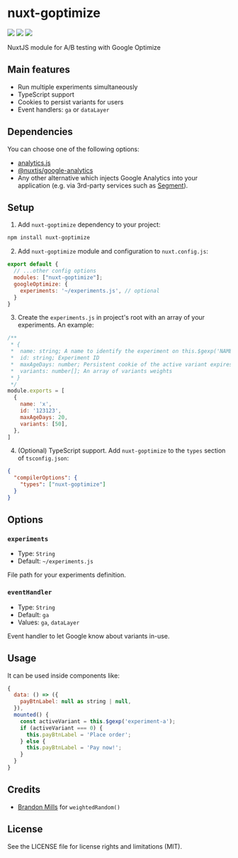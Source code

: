 # nuxt-goptimize

<a href="https://www.npmjs.com/package/nuxt-goptimize"><img src="https://img.shields.io/npm/v/nuxt-goptimize?style=flat-square"></a> <a href="https://www.npmjs.com/package/nuxt-goptimize"><img src="https://img.shields.io/npm/dt/nuxt-goptimize?style=flat-square"></a> <a href="#"><img src="https://img.shields.io/github/license/dogchef-be/nuxt-goptimize?style=flat-square"></a>

NuxtJS module for A/B testing with Google Optimize

## Main features

- Run multiple experiments simultaneously
- TypeScript support
- Cookies to persist variants for users
- Event handlers: `ga` or `dataLayer`

## Dependencies

You can choose one of the following options:
 - [analytics.js](https://developers.google.com/analytics/devguides/collection/analyticsjs)
 - [@nuxtjs/google-analytics](https://github.com/nuxt-community/gooogle-analytics-module)
 - Any other alternative which injects Google Analytics into your application (e.g. via 3rd-party services such as [Segment](https://segment.com)).


## Setup

1. Add `nuxt-goptimize` dependency to your project:

```bash
npm install nuxt-goptimize
```

2. Add `nuxt-goptimize` module and configuration to `nuxt.config.js`:

```js
export default {
  // ...other config options
  modules: ["nuxt-goptimize"];
  googleOptimize: {
    experiments: '~/experiments.js', // optional
  }
}
```

3. Create the `experiments.js` in project's root with an array of your experiments. An example:

```js
/**
 * {
 *  name: string; A name to identify the experiment on this.$gexp('NAME_HERE')
 *  id: string; Experiment ID
 *  maxAgeDays: number; Persistent cookie of the active variant expires after x days
 *  variants: number[]; An array of variants weights
 * }
 */
module.exports = [
  {
    name: 'x',
    id: '123123',
    maxAgeDays: 20,
    variants: [50],
  },
]
```

4. (Optional) TypeScript support. Add `nuxt-goptimize` to the `types` section of `tsconfig.json`:

```json
{
  "compilerOptions": {
    "types": ["nuxt-goptimize"]
  }
}
```

## Options

### `experiments`

- Type: `String`
- Default: `~/experiments.js`

File path for your experiments definition.

### `eventHandler`

- Type: `String`
- Default: `ga`
- Values: `ga`, `dataLayer`

Event handler to let Google know about variants in-use.

## Usage

It can be used inside components like:

```js
{
  data: () => ({
    payBtnLabel: null as string | null,
  }),
  mounted() {
    const activeVariant = this.$gexp('experiment-a');
    if (activeVariant === 0) {
      this.payBtnLabel = 'Place order';
    } else {
      this.payBtnLabel = 'Pay now!';
    }
  }
}
```

## Credits
- [Brandon Mills](https://github.com/btmills) for `weightedRandom()`

## License

See the LICENSE file for license rights and limitations (MIT).
